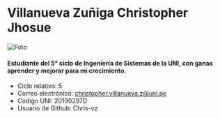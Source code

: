 # Villanueva Zuñiga Christopher Jhosue
![Foto](Villanueva.jpeg)
#### Estudiante del 5° ciclo de Ingeniería de Sistemas de la UNI, con ganas aprender y mejorar para mi crecimiento.

- Ciclo relativo: 5
- Correo electrónico: christopher.villanueva.z@uni.pe
- Código UNI: 20190297D
- Usuario de Github: Chris-vz